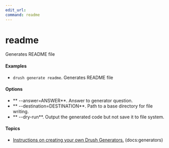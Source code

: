 ```yaml
---
edit_url: 
command: readme
---
```

# readme

Generates README file

#### Examples

- <code>drush generate readme</code>. Generates README file

#### Options

- ** --answer=ANSWER**. Answer to generator question.
- ** --destination=DESTINATION**. Path to a base directory for file writing.
- ** --dry-run**. Output the generated code but not save it to file system.

#### Topics

- [Instructions on creating your own Drush Generators.](../../vendor/drush/drush/docs/generators.md) (docs:generators)

